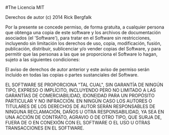 \#The Licencia MIT

Derechos de autor (c) 2014 Rick Bergfalk

Por la presente se concede permiso, de forma gratuita, a cualquier persona que obtenga
una copia de este software y los archivos de documentación asociados (el
'Software'), para tratar en el Software sin restricciones, incluyendo
sin limitación los derechos de uso, copia, modificación, fusión, publicación,
distribuir, sublicenciar y/o vender copias del Software, y para
permitir que las personas a las que se proporciona el Software lo hagan, sujeto a
las siguientes condiciones:

El aviso de derechos de autor anterior y este aviso de permiso serán
incluido en todas las copias o partes sustanciales del Software.

EL SOFTWARE SE PROPORCIONA "TAL CUAL", SIN GARANTÍA DE NINGÚN TIPO,
EXPRESO O IMPLÍCITO, INCLUYENDO PERO NO LIMITADO A LAS GARANTÍAS DE
COMERCIABILIDAD, IDONEIDAD PARA UN PROPÓSITO PARTICULAR Y NO INFRACCIÓN.
EN NINGÚN CASO LOS AUTORES O TITULARES DE LOS DERECHOS DE AUTOR SERÁN RESPONSABLES DE NINGUNA
RECLAMACIÓN, DAÑOS U OTRA RESPONSABILIDAD, YA SEA EN UNA ACCIÓN DE CONTRATO,
AGRAVIO O DE OTRO TIPO, QUE SURJA DE, FUERA DE O EN CONEXIÓN CON EL
SOFTWARE O EL USO U OTRAS TRANSACCIONES EN EL SOFTWARE.
